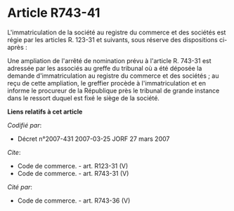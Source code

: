 # Article R743-41

L'immatriculation de la société au registre du commerce et des sociétés est régie par les articles R. 123-31 et suivants,
sous réserve des dispositions ci-après :

Une ampliation de l'arrêté de nomination prévu à l'article R. 743-31 est adressée par les associés au greffe du tribunal où a
été déposée la demande d'immatriculation au registre du commerce et des sociétés ; au reçu de cette ampliation, le greffier
procède à l'immatriculation et en informe le procureur de la République près le tribunal de grande instance dans le ressort
duquel est fixé le siège de la société.

**Liens relatifs à cet article**

_Codifié par_:

  - Décret n°2007-431 2007-03-25 JORF 27 mars 2007

_Cite_:

  - Code de commerce. - art. R123-31 (V)
  - Code de commerce. - art. R743-31 (V)

_Cité par_:

  - Code de commerce. - art. R743-36 (V)
